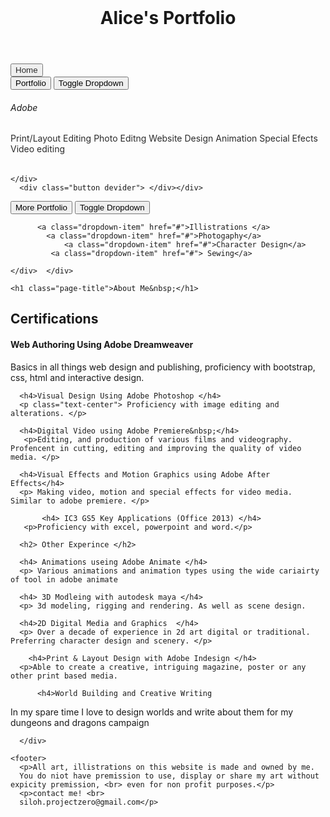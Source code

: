 <!doctype html>
<html><!-- InstanceBegin template="/Templates/main template.dwt" codeOutsideHTMLIsLocked="false" -->
<head>
<meta charset="utf-8">
<meta http-equiv="X-UA-Compatible" content="IE=edge">
<meta name="viewport" content="width=device-width, initial-scale=1.0">
<!-- InstanceBeginEditable name="doctitle" -->
<title>portfolio homepage</title>
<!-- InstanceEndEditable -->
<link href="styles.css" rel="stylesheet" type="text/css">
<link href="css/bootstrap-4.4.1.css" rel="stylesheet" type="text/css">
<style type="text/css">
a:link {
    color: #2B2B2B;
    text-decoration: none;
}
a:visited {
    color: #252525;
    text-decoration: none;
}
a:hover {
    color: #2B2B2B;
    text-decoration: underline;
}
a:active {
    color: #FF0004;
    text-decoration: none;
}
</style>
<!-- InstanceBeginEditable name="head" -->
<!-- InstanceEndEditable -->
</head>

<body>
<div id="box">
  <header>&nbsp;
    <h1 class="bigbiotitle">Alice's Portfolio</h1>
</header>
<nav>
    <button type="button" class="btn btn-primary"><a href="index.html"> Home</a></button>
<div class="btn-group">
      <button type="button" class="btn btn-primary">Portfolio</button>
      <button type="button" class="btn btn-primary dropdown-toggle dropdown-toggle-split" data-toggle="dropdown" aria-haspopup="true" aria-expanded="false"> <span class="sr-only">Toggle Dropdown</span> </button>
      <div class="dropdown-menu">
        <h6 class="dropdown-header">Adobe</h6>
		  <a class="dropdown-item" href="indesign.html">Print/Layout Editing </a> 
		  <a class="dropdown-item" href="photoshop.html">Photo Editng </a>
		   <a class="dropdown-item" href="#">Website Design </a>
		   <a class="dropdown-item" href="#">Animation </a>
		   <a class="dropdown-item" href="#">Special Efects</a>
		   <a class="dropdown-item" href="#">Video editing </a>
        <div class="dropdown-divider"></div>		  <h6 class="dropdown-header"></h6>
        

    </div>
	  <div class="button devider"> </div></div>
<div class="btn-group">
    <button type="button" class="btn btn-primary">More Portfolio</button>
	    <button type="button" class="btn btn-primary dropdown-toggle dropdown-toggle-split" data-toggle="dropdown" aria-haspopup="true" aria-expanded="false"> <span class="sr-only">Toggle Dropdown</span> </button>
	    <div class="dropdown-menu">
	     
	      <a class="dropdown-item" href="#">Illistrations </a>
			<a class="dropdown-item" href="#">Photogaphy</a>
				<a class="dropdown-item" href="#">Character Design</a>
			 <a class="dropdown-item" href="#"> Sewing</a>
	      
    </div>  </div>  
	
  <main><!-- InstanceBeginEditable name="main" -->
	  
    <h1 class="page-title">About Me&nbsp;</h1>

   <h2><strong>Certifications</strong></h2>
	  <div id="maintextbox">
    
   <h4 class="text-center"> Web Authoring Using Adobe Dreamweaver </h4>
	  <p class="text-left"> Basics in all things web design and publishing, proficiency with bootstrap, css, html and interactive design. </p> 
	   
	  <h4>Visual Design Using Adobe Photoshop </h4> 
	  <p class="text-center"> Proficiency with image editing and alterations. </p> 
	   
	  <h4>Digital Video using Adobe Premiere&nbsp;</h4> 
	   <p>Editing, and production of various films and videography. Profencent in cutting, editing and improving the quality of video media. </p>
	   
	  <h4>Visual Effects and Motion Graphics using Adobe After Effects</h4>
	  <p> Making video, motion and special effects for video media. Similar to adobe premiere. </p>
	   
		   <h4> IC3 GS5 Key Applications (Office 2013) </h4> 
	   <p>Proficiency with excel, powerpoint and word.</p>
	  
	  <h2> Other Experince </h2>
	  
	  <h4> Animations useing Adobe Animate </h4>
	  <p> Various animations and animation types using the wide cariairty of tool in adobe animate 
</p> 
	  
	  <h4> 3D Modleing with autodesk maya </h4>
	  <p> 3d modeling, rigging and rendering. As well as scene design.  
</p>
	  
	  <h4>2D Digital Media and Graphics  </h4>
	  <p> Over a decade of experience in 2d art digital or traditional. Preferring character design and scenery. </p>
	  
	    <h4>Print & Layout Design with Adobe Indesign </h4>
	  <p>Able to create a creative, intriguing magazine, poster or any other print based media. 
 </p>
	  
	      <h4>World Building and Creative Writing
 </h4>
	  <p> In my spare time I love to design worlds and write about them for my dungeons and dragons campaign </p>
	  
	  
	  </div>
  <!-- InstanceEndEditable --></main>
	<footer>
	  <p>All art, illistrations on this website is made and owned by me.
	  You do niot have premission to use, display or share my art without expicity premission, <br> even for non profit purposes.</p>
	  <p>contact me! <br>
	  siloh.projectzero@gmail.com</p>

  </footer>
	
</div>
<script src="js/jquery-3.4.1.min.js"></script>
<script src="js/popper.min.js"></script>
<script src="js/bootstrap-4.4.1.js"></script>
</body>
<!-- InstanceEnd --></html>
